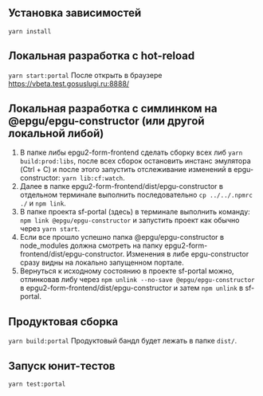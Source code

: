 ## Установка зависимостей

```yarn install```

## Локальная разработка с hot-reload

```yarn start:portal```
После открыть в браузере https://vbeta.test.gosuslugi.ru:8888/

## Локальная разработка с симлинком на @epgu/epgu-constructor (или другой локальной либой)
1. В папке либы epgu2-form-frontend сделать сборку всех либ `yarn build:prod:libs`, после всех сборок остановить инстанс эмулятора (Ctrl + C) и после этого запустить отслеживание изменений в epgu-constructor: `yarn lib:cf:watch`.
2. Далее в папке epgu2-form-frontend/dist/epgu-constructor в отдельном терминале выполнить последовательно `cp ../../.npmrc ./` и `npm link`.
3. В папке проекта sf-portal (здесь) в терминале выполнить команду: `npm link @epgu/epgu-constructor` и запустить проект как обычно через `yarn start`.
4. Если все прошло успешно папка @epgu/epgu-constructor в node_modules должна смотреть на папку epgu2-form-frontend/dist/epgu-constructor. Изменения в либе epgu-constructor сразу видны на локально запущенном портале.
5. Вернуться к исходному состоянию в проекте sf-portal можно, отлинковав либу через `npm unlink --no-save @epgu/epgu-constructor` в epgu2-form-frontend/dist/epgu-constructor и затем `npm unlink` в sf-portal.

## Продуктовая сборка

```yarn build:portal```
Продуктовый бандл будет лежать в папке `dist/`.

## Запуск юнит-тестов

```yarn test:portal```
